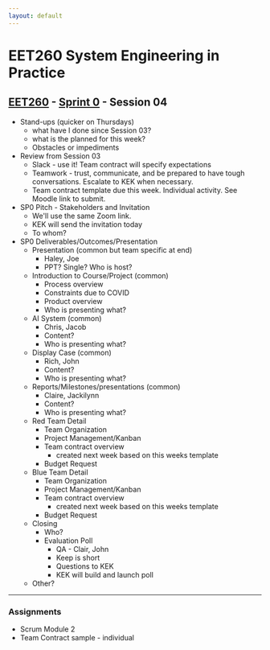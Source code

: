 ```yaml
---
layout: default
---
```


# EET260 System Engineering in Practice

## [EET260](../) - [Sprint 0](./) - Session 04

- Stand-ups (quicker on Thursdays)
    - what have I done since Session 03?
    - what is the planned for this week?
    - Obstacles or impediments
- Review from Session 03
    - Slack - use it! Team contract will specify expectations
    - Teamwork - trust, communicate, and be prepared to have tough conversations. Escalate to KEK when necessary.
    - Team contract template due this week. Individual activity. See Moodle link to submit.
- SP0 Pitch - Stakeholders and Invitation
    - We'll use the same Zoom link.
    - KEK will send the invitation today
    - To whom?
- SP0 Deliverables/Outcomes/Presentation
    - Presentation (common but team specific at end)
        - Haley, Joe
        - PPT? Single? Who is host?
    - Introduction to Course/Project (common)
        - Process overview
        - Constraints due to COVID
        - Product overview
        - Who is presenting what?
    - AI System (common)
        - Chris, Jacob
        - Content? 
        - Who is presenting what?
    - Display Case (common)
        - Rich, John
        - Content?
        - Who is presenting what?
    - Reports/Milestones/presentations (common)
        - Claire, Jackilynn
        - Content?
        - Who is presenting what?
    - Red Team Detail
        - Team Organization
        - Project Management/Kanban
        - Team contract overview
            - created next week based on this weeks template
        - Budget Request
    - Blue Team Detail
        - Team Organization
        - Project Management/Kanban
        - Team contract overview
            - created next week based on this weeks template
        - Budget Request
    - Closing
        - Who?
        - Evaluation Poll
            - QA - Clair, John
            - Keep is short
            - Questions to KEK
            - KEK will build and launch poll
    - Other?

---
### Assignments
- Scrum Module 2
- Team Contract sample - individual